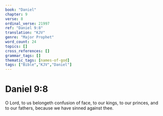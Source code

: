 ```yaml
---
book: "Daniel"
chapter: 9
verse: 8
ordinal_verse: 21997
ref: "Daniel 9:8"
translation: "KJV"
genre: "Major Prophet"
word_count: 24
topics: []
cross_references: []
grammar_tags: []
thematic_tags: [names-of-god]
tags: ["Bible","KJV","Daniel"]
---
```


# Daniel 9:8

O Lord, to us belongeth confusion of face, to our kings, to our princes, and to our fathers, because we have sinned against thee.
